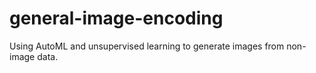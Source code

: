 # general-image-encoding
Using AutoML and unsupervised learning to generate images from non-image data.
